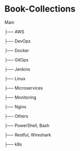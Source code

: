 # Book-Collections

Main

├── AWS

├── DevOps

├── Docker

├── GitOps          

├── Jenkins           

├── Linux         

├── Microservices

├── Monitoring

├── Nginx

├── Others

├── PowerShell, Bash

├── Restful, Wireshark

├── k8s
           
           
           
           
           
           
           
           
           
           
           
           
           
           
           
 <!--          
    /
├── bin
├── boot
│   └── grub
│       ├── fonts
│       └── locale
├── cdrom
└── dev
    ├── block
    ├── bsg
    └── bus
        └── usb
            ├── 001
            └── 002       └── 
-->
